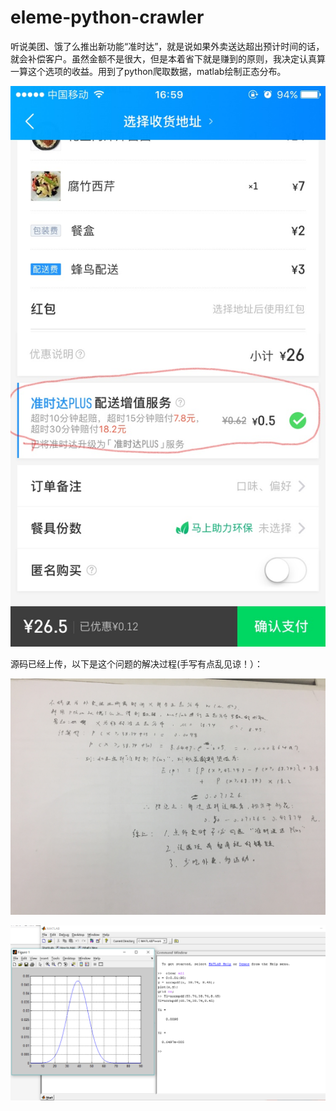 # eleme-python-crawler
听说美团、饿了么推出新功能“准时达”，就是说如果外卖送达超出预计时间的话，就会补偿客户。虽然金额不是很大，但是本着省下就是赚到的原则，我决定认真算一算这个选项的收益。用到了python爬取数据，matlab绘制正态分布。

![image](https://github.com/wuweialways17/eleme-python-crawler/blob/master/image/InkedB971064C887EF1BE02B30DB8A2702655_LI.jpg)

源码已经上传，以下是这个问题的解决过程(手写有点乱见谅！）：

![image](https://github.com/wuweialways17/eleme-python-crawler/blob/master/image/e'eIMG_5851.jpg)

![image](https://github.com/wuweialways17/eleme-python-crawler/blob/master/image/%E6%8D%953123.PNG)
